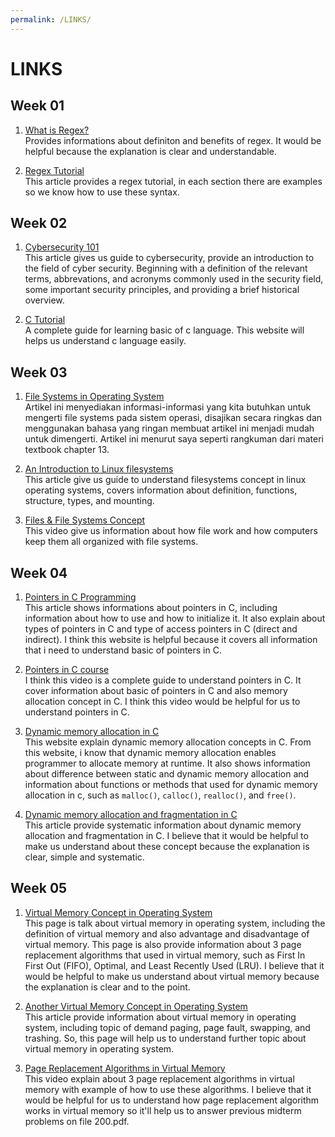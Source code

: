 ```yaml
---
permalink: /LINKS/
---
```


# LINKS
## Week 01
1. [What is Regex?](https://www.petanikode.com/regex/)<br>
 Provides informations about definiton and benefits of regex. It would be helpful because the explanation is clear and understandable. 

2. [Regex Tutorial](https://medium.com/factory-mind/regex-tutorial-a-simple-cheatsheet-by-examples-649dc1c3f285)<br>
 This article provides a regex tutorial, in each section there are examples so we know how to use these syntax.

## Week 02
1. [Cybersecurity 101](https://cybersecurityguide.org/resources/cybersecurity-101/)<br/>
 This article gives us guide to cybersecurity, provide an introduction to the field of cyber security. Beginning with a definition of the relevant terms, abbrevations, and acronyms commonly used in the security field, some important security principles, and providing a brief historical overview.

2. [C Tutorial](https://www.programiz.com/c-programming)<br/>
 A complete guide for learning basic of c language. This website will helps us understand c language easily.

## Week 03
1. [File Systems in Operating System](https://www.guru99.com/file-systems-operating-system.html)<br/>
 Artikel ini menyediakan informasi-informasi yang kita butuhkan untuk mengerti file systems pada sistem operasi, disajikan secara ringkas dan menggunakan bahasa yang ringan membuat artikel ini menjadi mudah untuk dimengerti. Artikel ini menurut saya seperti rangkuman dari materi textbook chapter 13.

2. [An Introduction to Linux filesystems](https://opensource.com/life/16/10/introduction-linux-filesystems)<br/>
 This article give us guide to understand filesystems concept in linux operating systems, covers information about definition, functions, structure, types, and mounting.

3. [Files & File Systems Concept](https://www.youtube.com/watch?v=KN8YgJnShPM&t=389s)<br/>
 This video give us information about how file work and how computers keep them all organized with file systems.

## Week 04
1. [Pointers in C Programming](https://www.guru99.com/c-pointers.html)<br/>
 This article shows informations about pointers in C, including information about how to use and how to initialize it. It also explain about types of pointers in C and type of access pointers in C (direct and indirect). I think this website is helpful because it covers all information that i need to understand basic of pointers in C.

2. [Pointers in C course](https://www.youtube.com/watch?v=zuegQmMdy8M)<br/>
 I think this video is a complete guide to understand pointers in C. It cover information about basic of pointers in C and also memory allocation concept in C. I think this video would be helpful for us to understand pointers in C.

3. [Dynamic memory allocation in C](https://www.javatpoint.com/dynamic-memory-allocation-in-c)<br/>
 This website explain dynamic memory allocation concepts in C. From this website, i know that dynamic memory allocation enables programmer to allocate memory at runtime. It also shows information about difference between static and dynamic memory allocation and information about functions or methods that used for dynamic memory allocation in c, such as `malloc()`, `calloc()`, `realloc()`, and `free()`.

4. [Dynamic memory allocation and fragmentation in C](https://www.design-reuse.com/articles/25090/dynamic-memory-allocation-fragmentation-c.html)<br/>
 This article provide systematic information about dynamic memory allocation and fragmentation in C. I believe that it would be helpful to make us understand about these concept because the explanation is clear, simple and systematic.

## Week 05
1. [Virtual Memory Concept in Operating System](https://www.tutorialspoint.com/operating_system/os_virtual_memory.htm)<br/>
 This page is talk about virtual memory in operating system, including the definition of virtual memory and also advantage and disadvantage of virtual memory. This page is also provide information about 3 page replacement algorithms that used in virtual memory, such as First In First Out (FIFO), Optimal, and Least Recently Used (LRU). I believe that it would be helpful to make us understand about virtual memory because the explanation is clear and to the point.

2. [Another Virtual Memory Concept in Operating System](https://www.geeksforgeeks.org/virtual-memory-in-operating-system/)<br/>
 This article provide information about virtual memory in operating system, including topic of demand paging, page fault, swapping, and trashing. So, this page will help us to understand further topic about virtual memory in operating system.

3. [Page Replacement Algorithms in Virtual Memory](https://www.youtube.com/watch?v=IHu-8IQ97AQ&list=PL21TusoIkLo8nLC2wdibOhhYwrdXWnulT&index=7)<br/>
 This video explain about 3 page replacement algorithms in virtual memory with example of how to use these algorithms. I believe that it would be helpful for us to understand how page replacement algorithm works in virtual memory so it'll help us to answer previous midterm problems on file 200.pdf.
